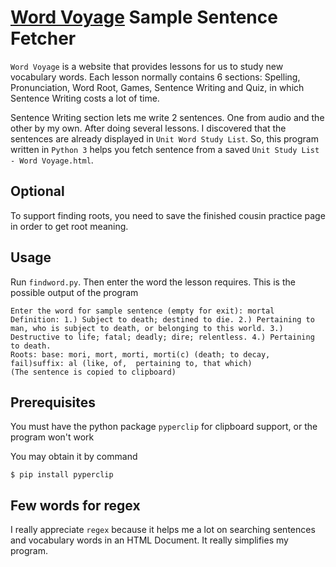 # [Word Voyage](http://wordvoyage.com/wv-vocabulary) Sample Sentence Fetcher

`Word Voyage` is a website that provides lessons for us to study new vocabulary words. Each lesson normally contains 6 sections: Spelling, Pronunciation, Word Root, Games, Sentence Writing and Quiz, in which Sentence Writing costs a lot of time.

Sentence Writing section lets me write 2 sentences. One from audio and the other by my own. After doing several lessons. I discovered that the sentences are already displayed in `Unit Word Study List`. So, this program written in `Python 3` helps you fetch sentence from a saved `Unit Study List - Word Voyage.html`.

## Optional

To support finding roots, you need to save the finished cousin practice page in order to get root meaning.

## Usage

Run `findword.py`. Then enter the word the lesson requires. This is the possible output of the program

```
Enter the word for sample sentence (empty for exit): mortal
Definition: 1.) Subject to death; destined to die. 2.) Pertaining to man, who is subject to death, or belonging to this world. 3.) Destructive to life; fatal; deadly; dire; relentless. 4.) Pertaining to death.
Roots: base: mori, mort, morti, morti(c) (death; to decay, fail)suffix: al (like, of,  pertaining to, that which)
(The sentence is copied to clipboard)
```

## Prerequisites

You must have the python package `pyperclip` for clipboard support, or the program won't work

You may obtain it by command

    $ pip install pyperclip

## Few words for regex

I really appreciate `regex` because it helps me a lot on searching sentences and vocabulary words in an HTML Document. It really simplifies my program.